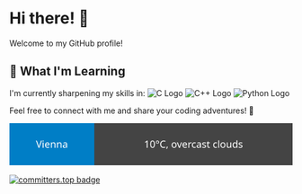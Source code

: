# Hi there! 👋

Welcome to my GitHub profile!

## 🌱 What I'm Learning

I'm currently sharpening my skills in: ![C Logo](https://img.shields.io/badge/-C-000000?style=flat-square&logo=C&logoColor=white) ![C++ Logo](https://img.shields.io/badge/-C++-000000?style=flat-square&logo=C%2B%2B&logoColor=white) ![Python Logo](https://img.shields.io/badge/-Python-008000?style=flat-square&logo=Python&logoColor=white) 

Feel free to connect with me and share your coding adventures! 🚀

![Weather Badge](https://raw.githubusercontent.com/hu8813/hu8813/main/weather_badge.svg)

[![committers.top badge](https://user-badge.committers.top/austria/hu8813.svg)](https://user-badge.committers.top/austria/hu8813)
